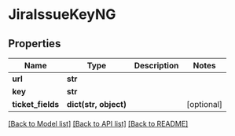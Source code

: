 # JiraIssueKeyNG

## Properties
Name | Type | Description | Notes
------------ | ------------- | ------------- | -------------
**url** | **str** |  | 
**key** | **str** |  | 
**ticket_fields** | **dict(str, object)** |  | [optional] 

[[Back to Model list]](../README.md#documentation-for-models) [[Back to API list]](../README.md#documentation-for-api-endpoints) [[Back to README]](../README.md)

